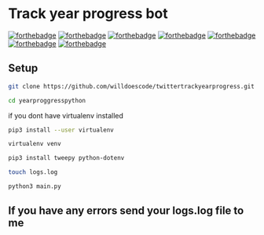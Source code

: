 # Track year progress bot
[![forthebadge](https://forthebadge.com/images/badges/powered-by-electricity.svg)](https://forthebadge.com)
[![forthebadge](https://forthebadge.com/images/badges/made-with-python.svg)](https://forthebadge.com)
[![forthebadge](https://forthebadge.com/images/badges/built-with-love.svg)](https://forthebadge.com)
[![forthebadge](https://forthebadge.com/images/badges/contains-cat-gifs.svg)](https://forthebadge.com)
[![forthebadge](https://forthebadge.com/images/badges/uses-badges.svg)](https://forthebadge.com)
[![forthebadge](https://forthebadge.com/images/badges/fo-shizzle.svg)](https://forthebadge.com)
[![forthebadge](https://forthebadge.com/images/badges/powered-by-black-magic.svg)](https://forthebadge.com)

## Setup
```bash
git clone https://github.com/willdoescode/twittertrackyearprogress.git
```
```bash
cd yearproggresspython
```
if you dont have virtualenv installed
```bash
pip3 install --user virtualenv
```
```bash
virtualenv venv
```
```bash
pip3 install tweepy python-dotenv
```
```bash
touch logs.log
```
```bash
python3 main.py
```
## If you have any errors send your logs.log file to me
